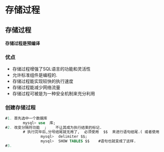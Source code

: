 # 存储过程

## 存储过程

#### 存储过程是预编译

### 优点

* 存储过程增强了SQL语言的功能和灵活性
* 允许标准组件是编程的.
* 存储过程能实现较快的执行速度
* 存储过程能减少网络流量
* 存储过程可被是为一种安全机制来充分利用

### 创建存储过程

```sql
#1. 首先选中一个数据库  
        mysql> use  库;
#2. 改变分隔符功能  ;    不让其成为执行结束的标记.  
        # 执行完毕后,分号结尾就无用了,  必须使用  $$  来进行语句结尾.( 或者使用 $$; )
                mysql>  delimiter $$;
                mysql>  SHOW TABLES $$    #语句也就变成了这样.
#3. 

```



